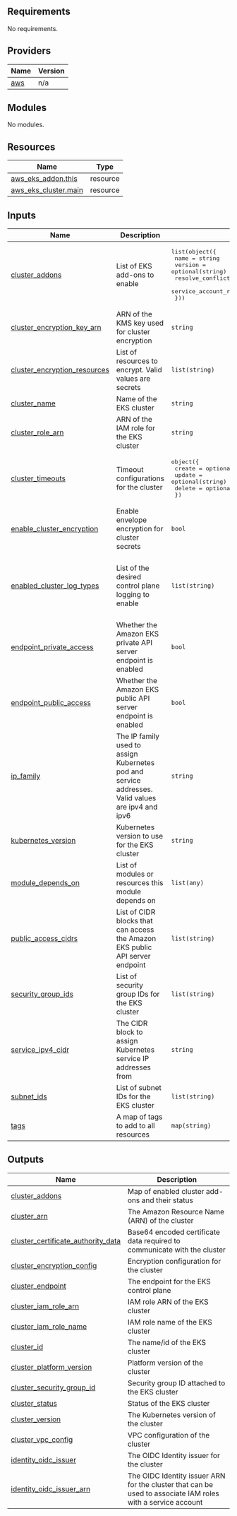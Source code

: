 <!-- BEGIN_TF_DOCS -->
## Requirements

No requirements.

## Providers

| Name | Version |
|------|---------|
| <a name="provider_aws"></a> [aws](#provider\_aws) | n/a |

## Modules

No modules.

## Resources

| Name | Type |
|------|------|
| [aws_eks_addon.this](https://registry.terraform.io/providers/hashicorp/aws/latest/docs/resources/eks_addon) | resource |
| [aws_eks_cluster.main](https://registry.terraform.io/providers/hashicorp/aws/latest/docs/resources/eks_cluster) | resource |

## Inputs

| Name | Description | Type | Default | Required |
|------|-------------|------|---------|:--------:|
| <a name="input_cluster_addons"></a> [cluster\_addons](#input\_cluster\_addons) | List of EKS add-ons to enable | <pre>list(object({<br/>    name                    = string<br/>    version                 = optional(string)<br/>    resolve_conflicts       = optional(string)<br/>    service_account_role_arn = optional(string)<br/>  }))</pre> | `[]` | no |
| <a name="input_cluster_encryption_key_arn"></a> [cluster\_encryption\_key\_arn](#input\_cluster\_encryption\_key\_arn) | ARN of the KMS key used for cluster encryption | `string` | `null` | no |
| <a name="input_cluster_encryption_resources"></a> [cluster\_encryption\_resources](#input\_cluster\_encryption\_resources) | List of resources to encrypt. Valid values are secrets | `list(string)` | <pre>[<br/>  "secrets"<br/>]</pre> | no |
| <a name="input_cluster_name"></a> [cluster\_name](#input\_cluster\_name) | Name of the EKS cluster | `string` | n/a | yes |
| <a name="input_cluster_role_arn"></a> [cluster\_role\_arn](#input\_cluster\_role\_arn) | ARN of the IAM role for the EKS cluster | `string` | n/a | yes |
| <a name="input_cluster_timeouts"></a> [cluster\_timeouts](#input\_cluster\_timeouts) | Timeout configurations for the cluster | <pre>object({<br/>    create = optional(string)<br/>    update = optional(string)<br/>    delete = optional(string)<br/>  })</pre> | `null` | no |
| <a name="input_enable_cluster_encryption"></a> [enable\_cluster\_encryption](#input\_enable\_cluster\_encryption) | Enable envelope encryption for cluster secrets | `bool` | `false` | no |
| <a name="input_enabled_cluster_log_types"></a> [enabled\_cluster\_log\_types](#input\_enabled\_cluster\_log\_types) | List of the desired control plane logging to enable | `list(string)` | <pre>[<br/>  "api",<br/>  "audit",<br/>  "authenticator",<br/>  "controllerManager",<br/>  "scheduler"<br/>]</pre> | no |
| <a name="input_endpoint_private_access"></a> [endpoint\_private\_access](#input\_endpoint\_private\_access) | Whether the Amazon EKS private API server endpoint is enabled | `bool` | `true` | no |
| <a name="input_endpoint_public_access"></a> [endpoint\_public\_access](#input\_endpoint\_public\_access) | Whether the Amazon EKS public API server endpoint is enabled | `bool` | `true` | no |
| <a name="input_ip_family"></a> [ip\_family](#input\_ip\_family) | The IP family used to assign Kubernetes pod and service addresses. Valid values are ipv4 and ipv6 | `string` | `"ipv4"` | no |
| <a name="input_kubernetes_version"></a> [kubernetes\_version](#input\_kubernetes\_version) | Kubernetes version to use for the EKS cluster | `string` | `"1.27"` | no |
| <a name="input_module_depends_on"></a> [module\_depends\_on](#input\_module\_depends\_on) | List of modules or resources this module depends on | `list(any)` | `[]` | no |
| <a name="input_public_access_cidrs"></a> [public\_access\_cidrs](#input\_public\_access\_cidrs) | List of CIDR blocks that can access the Amazon EKS public API server endpoint | `list(string)` | <pre>[<br/>  "0.0.0.0/0"<br/>]</pre> | no |
| <a name="input_security_group_ids"></a> [security\_group\_ids](#input\_security\_group\_ids) | List of security group IDs for the EKS cluster | `list(string)` | `[]` | no |
| <a name="input_service_ipv4_cidr"></a> [service\_ipv4\_cidr](#input\_service\_ipv4\_cidr) | The CIDR block to assign Kubernetes service IP addresses from | `string` | `null` | no |
| <a name="input_subnet_ids"></a> [subnet\_ids](#input\_subnet\_ids) | List of subnet IDs for the EKS cluster | `list(string)` | n/a | yes |
| <a name="input_tags"></a> [tags](#input\_tags) | A map of tags to add to all resources | `map(string)` | `{}` | no |

## Outputs

| Name | Description |
|------|-------------|
| <a name="output_cluster_addons"></a> [cluster\_addons](#output\_cluster\_addons) | Map of enabled cluster add-ons and their status |
| <a name="output_cluster_arn"></a> [cluster\_arn](#output\_cluster\_arn) | The Amazon Resource Name (ARN) of the cluster |
| <a name="output_cluster_certificate_authority_data"></a> [cluster\_certificate\_authority\_data](#output\_cluster\_certificate\_authority\_data) | Base64 encoded certificate data required to communicate with the cluster |
| <a name="output_cluster_encryption_config"></a> [cluster\_encryption\_config](#output\_cluster\_encryption\_config) | Encryption configuration for the cluster |
| <a name="output_cluster_endpoint"></a> [cluster\_endpoint](#output\_cluster\_endpoint) | The endpoint for the EKS control plane |
| <a name="output_cluster_iam_role_arn"></a> [cluster\_iam\_role\_arn](#output\_cluster\_iam\_role\_arn) | IAM role ARN of the EKS cluster |
| <a name="output_cluster_iam_role_name"></a> [cluster\_iam\_role\_name](#output\_cluster\_iam\_role\_name) | IAM role name of the EKS cluster |
| <a name="output_cluster_id"></a> [cluster\_id](#output\_cluster\_id) | The name/id of the EKS cluster |
| <a name="output_cluster_platform_version"></a> [cluster\_platform\_version](#output\_cluster\_platform\_version) | Platform version of the cluster |
| <a name="output_cluster_security_group_id"></a> [cluster\_security\_group\_id](#output\_cluster\_security\_group\_id) | Security group ID attached to the EKS cluster |
| <a name="output_cluster_status"></a> [cluster\_status](#output\_cluster\_status) | Status of the EKS cluster |
| <a name="output_cluster_version"></a> [cluster\_version](#output\_cluster\_version) | The Kubernetes version of the cluster |
| <a name="output_cluster_vpc_config"></a> [cluster\_vpc\_config](#output\_cluster\_vpc\_config) | VPC configuration of the cluster |
| <a name="output_identity_oidc_issuer"></a> [identity\_oidc\_issuer](#output\_identity\_oidc\_issuer) | The OIDC Identity issuer for the cluster |
| <a name="output_identity_oidc_issuer_arn"></a> [identity\_oidc\_issuer\_arn](#output\_identity\_oidc\_issuer\_arn) | The OIDC Identity issuer ARN for the cluster that can be used to associate IAM roles with a service account |
<!-- END_TF_DOCS -->